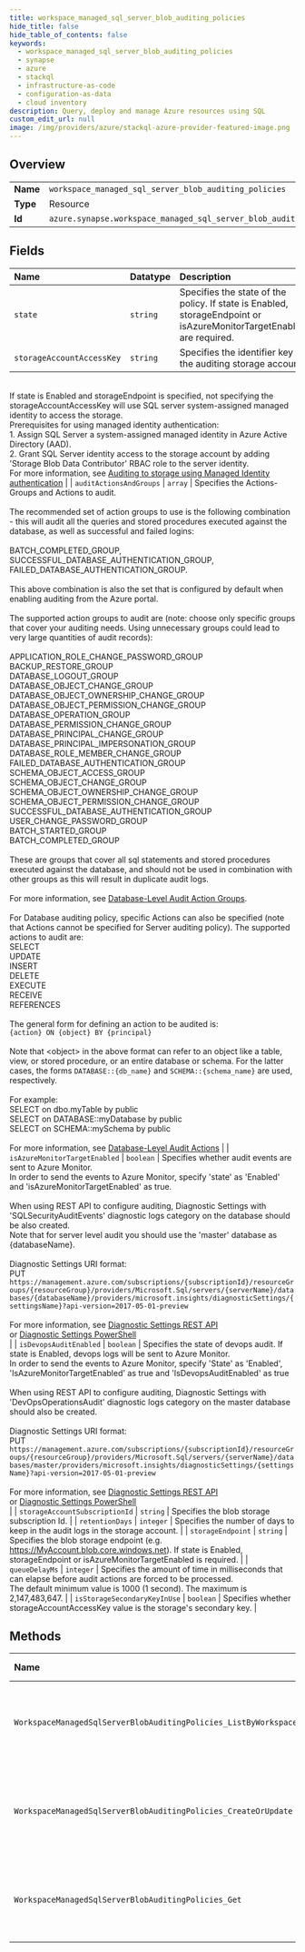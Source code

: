 ```yaml
---
title: workspace_managed_sql_server_blob_auditing_policies
hide_title: false
hide_table_of_contents: false
keywords:
  - workspace_managed_sql_server_blob_auditing_policies
  - synapse
  - azure    
  - stackql
  - infrastructure-as-code
  - configuration-as-data
  - cloud inventory
description: Query, deploy and manage Azure resources using SQL
custom_edit_url: null
image: /img/providers/azure/stackql-azure-provider-featured-image.png
---
```

  
    

## Overview
<table><tbody>
<tr><td><b>Name</b></td><td><code>workspace_managed_sql_server_blob_auditing_policies</code></td></tr>
<tr><td><b>Type</b></td><td>Resource</td></tr>
<tr><td><b>Id</b></td><td><code>azure.synapse.workspace_managed_sql_server_blob_auditing_policies</code></td></tr>
</tbody></table>

## Fields
| Name | Datatype | Description |
|:-----|:---------|:------------|
| `state` | `string` | Specifies the state of the policy. If state is Enabled, storageEndpoint or isAzureMonitorTargetEnabled are required. |
| `storageAccountAccessKey` | `string` | Specifies the identifier key of the auditing storage account. 
<br />If state is Enabled and storageEndpoint is specified, not specifying the storageAccountAccessKey will use SQL server system-assigned managed identity to access the storage.
<br />Prerequisites for using managed identity authentication:
<br />1. Assign SQL Server a system-assigned managed identity in Azure Active Directory (AAD).
<br />2. Grant SQL Server identity access to the storage account by adding 'Storage Blob Data Contributor' RBAC role to the server identity.
<br />For more information, see [Auditing to storage using Managed Identity authentication](https://go.microsoft.com/fwlink/?linkid=2114355) |
| `auditActionsAndGroups` | `array` | Specifies the Actions-Groups and Actions to audit.
<br />
<br />The recommended set of action groups to use is the following combination - this will audit all the queries and stored procedures executed against the database, as well as successful and failed logins:
<br />
<br />BATCH_COMPLETED_GROUP,
<br />SUCCESSFUL_DATABASE_AUTHENTICATION_GROUP,
<br />FAILED_DATABASE_AUTHENTICATION_GROUP.
<br />
<br />This above combination is also the set that is configured by default when enabling auditing from the Azure portal.
<br />
<br />The supported action groups to audit are (note: choose only specific groups that cover your auditing needs. Using unnecessary groups could lead to very large quantities of audit records):
<br />
<br />APPLICATION_ROLE_CHANGE_PASSWORD_GROUP
<br />BACKUP_RESTORE_GROUP
<br />DATABASE_LOGOUT_GROUP
<br />DATABASE_OBJECT_CHANGE_GROUP
<br />DATABASE_OBJECT_OWNERSHIP_CHANGE_GROUP
<br />DATABASE_OBJECT_PERMISSION_CHANGE_GROUP
<br />DATABASE_OPERATION_GROUP
<br />DATABASE_PERMISSION_CHANGE_GROUP
<br />DATABASE_PRINCIPAL_CHANGE_GROUP
<br />DATABASE_PRINCIPAL_IMPERSONATION_GROUP
<br />DATABASE_ROLE_MEMBER_CHANGE_GROUP
<br />FAILED_DATABASE_AUTHENTICATION_GROUP
<br />SCHEMA_OBJECT_ACCESS_GROUP
<br />SCHEMA_OBJECT_CHANGE_GROUP
<br />SCHEMA_OBJECT_OWNERSHIP_CHANGE_GROUP
<br />SCHEMA_OBJECT_PERMISSION_CHANGE_GROUP
<br />SUCCESSFUL_DATABASE_AUTHENTICATION_GROUP
<br />USER_CHANGE_PASSWORD_GROUP
<br />BATCH_STARTED_GROUP
<br />BATCH_COMPLETED_GROUP
<br />
<br />These are groups that cover all sql statements and stored procedures executed against the database, and should not be used in combination with other groups as this will result in duplicate audit logs.
<br />
<br />For more information, see [Database-Level Audit Action Groups](https://docs.microsoft.com/en-us/sql/relational-databases/security/auditing/sql-server-audit-action-groups-and-actions#database-level-audit-action-groups).
<br />
<br />For Database auditing policy, specific Actions can also be specified (note that Actions cannot be specified for Server auditing policy). The supported actions to audit are:
<br />SELECT
<br />UPDATE
<br />INSERT
<br />DELETE
<br />EXECUTE
<br />RECEIVE
<br />REFERENCES
<br />
<br />The general form for defining an action to be audited is:
<br />`{action} ON {object} BY {principal}`
<br />
<br />Note that &lt;object&gt; in the above format can refer to an object like a table, view, or stored procedure, or an entire database or schema. For the latter cases, the forms `DATABASE::{db_name}` and `SCHEMA::{schema_name}` are used, respectively.
<br />
<br />For example:
<br />SELECT on dbo.myTable by public
<br />SELECT on DATABASE::myDatabase by public
<br />SELECT on SCHEMA::mySchema by public
<br />
<br />For more information, see [Database-Level Audit Actions](https://docs.microsoft.com/en-us/sql/relational-databases/security/auditing/sql-server-audit-action-groups-and-actions#database-level-audit-actions) |
| `isAzureMonitorTargetEnabled` | `boolean` | Specifies whether audit events are sent to Azure Monitor. 
<br />In order to send the events to Azure Monitor, specify 'state' as 'Enabled' and 'isAzureMonitorTargetEnabled' as true.
<br />
<br />When using REST API to configure auditing, Diagnostic Settings with 'SQLSecurityAuditEvents' diagnostic logs category on the database should be also created.
<br />Note that for server level audit you should use the 'master' database as {databaseName}.
<br />
<br />Diagnostic Settings URI format:
<br />PUT `https://management.azure.com/subscriptions/{subscriptionId}/resourceGroups/{resourceGroup}/providers/Microsoft.Sql/servers/{serverName}/databases/{databaseName}/providers/microsoft.insights/diagnosticSettings/{settingsName}?api-version=2017-05-01-preview`
<br />
<br />For more information, see [Diagnostic Settings REST API](https://go.microsoft.com/fwlink/?linkid=2033207)
<br />or [Diagnostic Settings PowerShell](https://go.microsoft.com/fwlink/?linkid=2033043)
<br /> |
| `isDevopsAuditEnabled` | `boolean` | Specifies the state of devops audit. If state is Enabled, devops logs will be sent to Azure Monitor.
<br />In order to send the events to Azure Monitor, specify 'State' as 'Enabled', 'IsAzureMonitorTargetEnabled' as true and 'IsDevopsAuditEnabled' as true
<br />
<br />When using REST API to configure auditing, Diagnostic Settings with 'DevOpsOperationsAudit' diagnostic logs category on the master database should also be created.
<br />
<br />Diagnostic Settings URI format:
<br />PUT `https://management.azure.com/subscriptions/{subscriptionId}/resourceGroups/{resourceGroup}/providers/Microsoft.Sql/servers/{serverName}/databases/master/providers/microsoft.insights/diagnosticSettings/{settingsName}?api-version=2017-05-01-preview`
<br />
<br />For more information, see [Diagnostic Settings REST API](https://go.microsoft.com/fwlink/?linkid=2033207)
<br />or [Diagnostic Settings PowerShell](https://go.microsoft.com/fwlink/?linkid=2033043)
<br /> |
| `storageAccountSubscriptionId` | `string` | Specifies the blob storage subscription Id. |
| `retentionDays` | `integer` | Specifies the number of days to keep in the audit logs in the storage account. |
| `storageEndpoint` | `string` | Specifies the blob storage endpoint (e.g. https://MyAccount.blob.core.windows.net). If state is Enabled, storageEndpoint or isAzureMonitorTargetEnabled is required. |
| `queueDelayMs` | `integer` | Specifies the amount of time in milliseconds that can elapse before audit actions are forced to be processed.
<br />The default minimum value is 1000 (1 second). The maximum is 2,147,483,647. |
| `isStorageSecondaryKeyInUse` | `boolean` | Specifies whether storageAccountAccessKey value is the storage's secondary key. |
## Methods
| Name | Accessible by | Required Params | Description |
|:-----|:--------------|:----------------|:------------|
| `WorkspaceManagedSqlServerBlobAuditingPolicies_ListByWorkspace` | `SELECT` | `resourceGroupName, subscriptionId, workspaceName` | List workspace managed sql server's blob auditing policies. |
| `WorkspaceManagedSqlServerBlobAuditingPolicies_CreateOrUpdate` | `INSERT` | `blobAuditingPolicyName, resourceGroupName, subscriptionId, workspaceName` | Create or Update a workspace managed sql server's blob auditing policy. |
| `WorkspaceManagedSqlServerBlobAuditingPolicies_Get` | `EXEC` | `blobAuditingPolicyName, resourceGroupName, subscriptionId, workspaceName` | Get a workspace managed sql server's blob auditing policy. |

